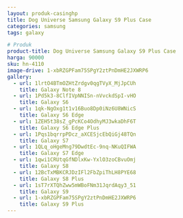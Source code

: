 ```yaml
---
layout: produk-casinghp
title: Dog Universe Samsung Galaxy S9 Plus Case
categories: samsung
tags: galaxy

# Produk
product-title: Dog Universe Samsung Galaxy S9 Plus Case
harga: 90000
sku: hn-4110
image-drive: 1-xbRZGPFam75SPgY2ztPnDmHE2JXWRP6
gallery:
  - url: 1lrtO4BTmOZHtZrdgv0qgTVyX_MjJpCUh
    title: Galaxy Note 8
  - url: 1Pd5k3-8ClfIVpNNISn-nVvckdSpI-vHO
    title: Galaxy S6
  - url: 1qk-NgOxg1t1v16Buo8Dp0iNz6U8WNicS
    title: Galaxy S6 Edge
  - url: 1ZEH5t38sZ_gPcKCo4OdhyMJ3wkaDhF6T
    title: Galaxy S6 Edge Plus
  - url: 1Pqs1bqrrpPDcz_aXCESjcEbQiGj48TQn
    title: Galaxy S7
  - url: 1QLq_oHgeMng79DwdtEc-9nq-NKuQIFWA
    title: Galaxy S7 Edge
  - url: 1qwi1CRUtqGfNDlxKw-YxlO3zoCBvuOmj
    title: Galaxy S8
  - url: 12BcTxMBKCRJDzIFl2FbZpiThLH8PYE68
    title: Galaxy S8 Plus
  - url: 1sT7rXTQhZww5mWBoFNm31JqrdAqy3_51
    title: Galaxy S9
  - url: 1-xbRZGPFam75SPgY2ztPnDmHE2JXWRP6
    title: Galaxy S9 Plus
---
```


